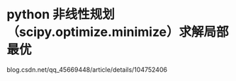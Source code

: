 # python 非线性规划（scipy.optimize.minimize）求解局部最优




blog.csdn.net/qq_45669448/article/details/104752406






